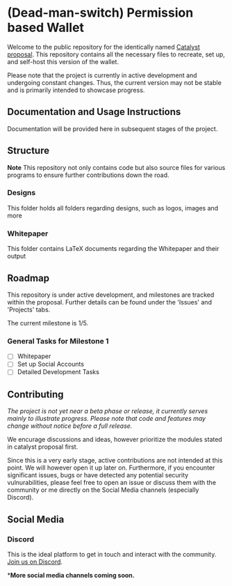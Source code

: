 # (Dead-man-switch) Permission based Wallet
Welcome to the public repository for the identically named [Catalyst proposal](https://projectcatalyst.io/funds/11/cardano-use-cases-concept/dead-man-switch-permission-based-wallet). This repository contains all the necessary files to recreate, set up, and self-host this version of the wallet.

Please note that the project is currently in active development and undergoing constant changes. Thus, the current version may not be stable and is primarily intended to showcase progress.

## Documentation and Usage Instructions
Documentation will be provided here in subsequent stages of the project.

## Structure
**Note** This repository not only contains code but also source files for various programs to ensure further contributions down the road. 

### Designs
This folder holds all folders regarding designs, such as logos, images and more

### Whitepaper
This folder contains LaTeX documents regarding the Whitepaper and their output

## Roadmap
This repository is under active development, and milestones are tracked within the proposal. Further details can be found under the 'Issues' and 'Projects' tabs.

The current milestone is 1/5.

### General Tasks for Milestone 1
- [ ] Whitepaper
- [ ] Set up Social Accounts
- [ ] Detailed Development Tasks

## Contributing
*The project is not yet near a beta phase or release, it currently serves mainly to illustrate progress. Please note that code and features may change without notice before a full release.*

We encurage discussions and ideas, however prioritize the modules stated in catalyst proposal first.

Since this is a very early stage, active contributions are not intended at this point. We will however open it up later on. Furthermore, if you encounter significant issues, bugs or have detected any potential security vulnurabilities, please feel free to open an issue or discuss them with the community or me directly on the Social Media channels (especially Discord).

## Social Media
### Discord
This is the ideal platform to get in touch and interact with the community. [Join us on Discord](https://discord.gg/wJ72gzRV).

***More social media channels coming soon.**
